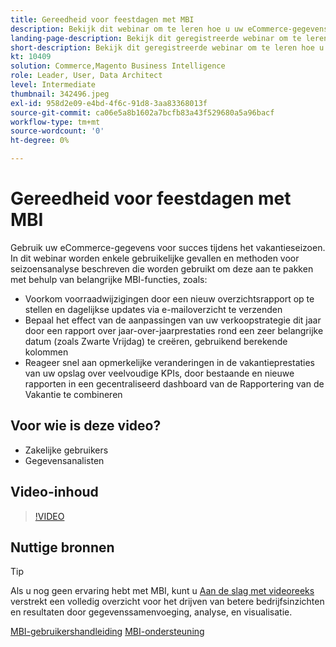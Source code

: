 ```yaml
---
title: Gereedheid voor feestdagen met MBI
description: Bekijk dit webinar om te leren hoe u uw eCommerce-gegevens kunt gebruiken voor succes tijdens het vakantieseizoen.
landing-page-description: Bekijk dit geregistreerde webinar om te leren hoe u uw eCommerce-gegevens voor succes tijdens het vakantieseizoen kunt gebruiken.
short-description: Bekijk dit geregistreerde webinar om te leren hoe u uw eCommerce-gegevens voor succes tijdens het vakantieseizoen kunt gebruiken.
kt: 10409
solution: Commerce,Magento Business Intelligence
role: Leader, User, Data Architect
level: Intermediate
thumbnail: 342496.jpeg
exl-id: 958d2e09-e4bd-4f6c-91d8-3aa83368013f
source-git-commit: ca06e5a8b1602a7bcfb83a43f529680a5a96bacf
workflow-type: tm+mt
source-wordcount: '0'
ht-degree: 0%

---
```


# Gereedheid voor feestdagen met MBI

Gebruik uw eCommerce-gegevens voor succes tijdens het vakantieseizoen. In dit webinar worden enkele gebruikelijke gevallen en methoden voor seizoensanalyse beschreven die worden gebruikt om deze aan te pakken met behulp van belangrijke MBI-functies, zoals:

- Voorkom voorraadwijzigingen door een nieuw overzichtsrapport op te stellen en dagelijkse updates via e-mailoverzicht te verzenden
- Bepaal het effect van de aanpassingen van uw verkoopstrategie dit jaar door een rapport over jaar-over-jaarprestaties rond een zeer belangrijke datum (zoals Zwarte Vrijdag) te creëren, gebruikend berekende kolommen
- Reageer snel aan opmerkelijke veranderingen in de vakantieprestaties van uw opslag over veelvoudige KPIs, door bestaande en nieuwe rapporten in een gecentraliseerd dashboard van de Rapportering van de Vakantie te combineren

## Voor wie is deze video?

- Zakelijke gebruikers
- Gegevensanalisten

## Video-inhoud

>[!VIDEO](https://video.tv.adobe.com/v/342496?quality=12&learn=on)

## Nuttige bronnen

>[!TIP]
>
>Als u nog geen ervaring hebt met MBI, kunt u [Aan de slag met videoreeks](https://experienceleague.adobe.com/docs/commerce-learn/tutorials/mbi/introduction/1-overview.html) verstrekt een volledig overzicht voor het drijven van betere bedrijfsinzichten en resultaten door gegevenssamenvoeging, analyse, en visualisatie.

[MBI-gebruikershandleiding](https://experienceleague.adobe.com/docs/commerce-business-intelligence/mbi/guide-overview.html?lang=nl)
[MBI-ondersteuning](https://experienceleague.adobe.com/docs/commerce-knowledge-base/kb/troubleshooting/miscellaneous/mbi-service-policies.html)
